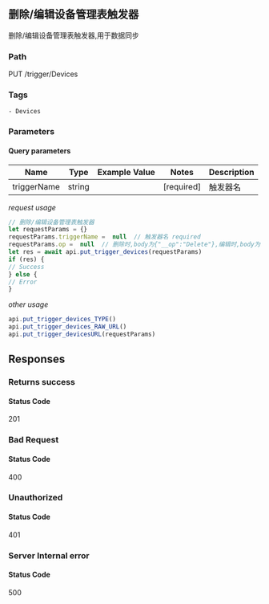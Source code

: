 ## 删除/编辑设备管理表触发器

删除/编辑设备管理表触发器,用于数据同步
### Path
PUT /trigger/Devices

### Tags
    - Devices
### Parameters

#### Query parameters

| Name | Type | Example Value | Notes | Description |
| ---- | ---- | ------------- | -------- | ----------- |
| triggerName | string |  |  [required]  | 触发器名 |

*request usage*
```javascript
// 删除/编辑设备管理表触发器
let requestParams = {}
requestParams.triggerName =  null  // 触发器名 required
requestParams.op =  null  // 删除时,body为{"__op":"Delete"},编辑时,body为{"url":"http://example.com/trigger"} required
let res = await api.put_trigger_devices(requestParams)
if (res) {
// Success
} else {
// Error
}
```
*other usage*
```javascript
api.put_trigger_devices_TYPE()
api.put_trigger_devices_RAW_URL()
api.put_trigger_devicesURL(requestParams)
```

## Responses
### Returns success

#### Status Code
201



### Bad Request

#### Status Code
400



### Unauthorized

#### Status Code
401



### Server Internal error

#### Status Code
500



